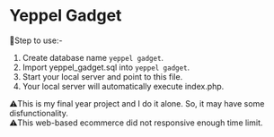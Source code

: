 # Yeppel Gadget

:scroll:Step to use:-

1. Create database name `yeppel gadget`.
2. Import yeppel_gadget.sql into `yeppel gadget`.
3. Start your local server and point to this file.
4. Your local server will automatically execute index.php.

:warning:This is my final year project and I do it alone. So, it may have some disfunctionality. <br>
:warning:This web-based ecommerce did not responsive enough time limit.
